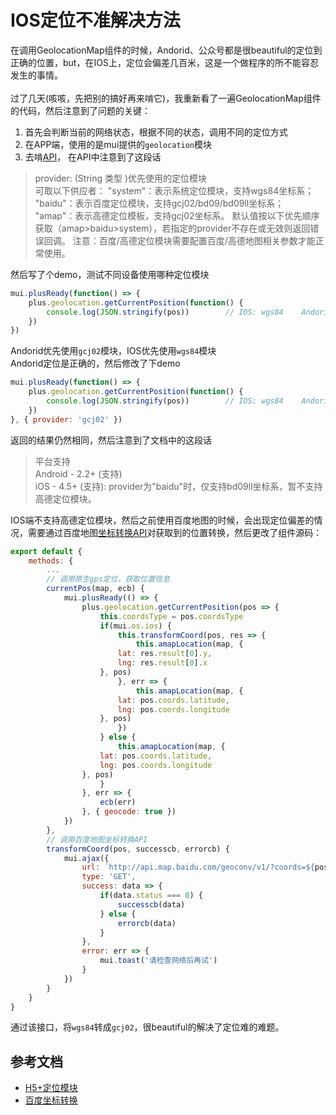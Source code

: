 # IOS定位不准解决方法
在调用GeolocationMap组件的时候，Andorid、公众号都是很beautiful的定位到正确的位置，but，在IOS上，定位会偏差几百米，这是一个做程序的所不能容忍发生的事情。
<br /><br />
过了几天(咳咳，先把别的搞好再来啃它)，我重新看了一遍GeolocationMap组件的代码，然后注意到了问题的关键：<br />
1. 首先会判断当前的网络状态，根据不同的状态，调用不同的定位方式
2. 在APP端，使用的是mui提供的`geolocation`模块
3. 去啃[API](http://www.dcloud.io/docs/api/zh_cn/geolocation.html)，
在API中注意到了这段话
> provider: (String 类型 )优先使用的定位模块 <br />
> 可取以下供应者： "system"：表示系统定位模块，支持wgs84坐标系； "baidu"：表示百度定位模块，支持gcj02/bd09/bd09ll坐标系； "amap"：表示高德定位模板，支持gcj02坐标系。 默认值按以下优先顺序获取（amap>baidu>system），若指定的provider不存在或无效则返回错误回调。 注意：百度/高德定位模块需要配置百度/高德地图相关参数才能正常使用。

然后写了个demo，测试不同设备使用哪种定位模块
```javascript
mui.plusReady(function() => {
	plus.geolocation.getCurrentPosition(function() {
		console.log(JSON.stringify(pos)) 		// IOS: wgs84    Andorid: gcj02
	})
})
```
Andorid优先使用`gcj02`模块，IOS优先使用`wgs84`模块<br />
Andorid定位是正确的，然后修改了下demo
```javascript
mui.plusReady(function() => {
	plus.geolocation.getCurrentPosition(function() {
		console.log(JSON.stringify(pos)) 		// IOS: wgs84    Andorid: gcj02
	})
}, { provider: 'gcj02' })
```
返回的结果仍然相同，然后注意到了文档中的这段话
> 平台支持 <br />
> Android - 2.2+ (支持) <br />
> iOS - 4.5+ (支持): provider为"baidu"时，仅支持bd09ll坐标系，暂不支持高德定位模块。

IOS端不支持高德定位模块，然后之前使用百度地图的时候，会出现定位偏差的情况，需要通过百度地图[坐标转换API](http://lbsyun.baidu.com/index.php?title=webapi/guide/changeposition)对获取到的位置转换，然后更改了组件源码：
```javascript
export default {
	methods: {
		...
		// 调用原生gps定位，获取位置信息
		currentPos(map, ecb) {
			mui.plusReady(() => {
				plus.geolocation.getCurrentPosition(pos => {
					this.coordsType = pos.coordsType
					if(mui.os.ios) {
						this.transformCoord(pos, res => {
							this.amapLocation(map, {
			        	lat: res.result[0].y,
			        	lng: res.result[0].x
			        }, pos)
						}, err => {
							this.amapLocation(map, {
			        	lat: pos.coords.latitude,
			        	lng: pos.coords.longitude
			        }, pos)
						})
					} else {
						this.amapLocation(map, {
		        	lat: pos.coords.latitude,
		        	lng: pos.coords.longitude
		        }, pos)
					}
				}, err => {
					ecb(err)
				}, { geocode: true })
			})
		},
		// 调用百度地图坐标转换API
		transformCoord(pos, successcb, errorcb) {
			mui.ajax({
				url: `http://api.map.baidu.com/geoconv/v1/?coords=${pos.coords.longitude},${pos.coords.latitude}&from=1&to=3&ak=你的key`,
				type: 'GET',
				success: data => {
					if(data.status === 0) {
						successcb(data)
					} else {
						errorcb(data)
					}
				},
				error: err => {
					mui.toast('请检查网络后再试')
				}
			})
		}
	}
}
```
通过该接口，将`wgs84`转成`gcj02`，很beautiful的解决了定位难的难题。

## 参考文档
* [H5+定位模块](http://www.dcloud.io/docs/api/zh_cn/geolocation.html)
* [百度坐标转换](http://lbsyun.baidu.com/index.php?title=webapi/guide/changeposition)